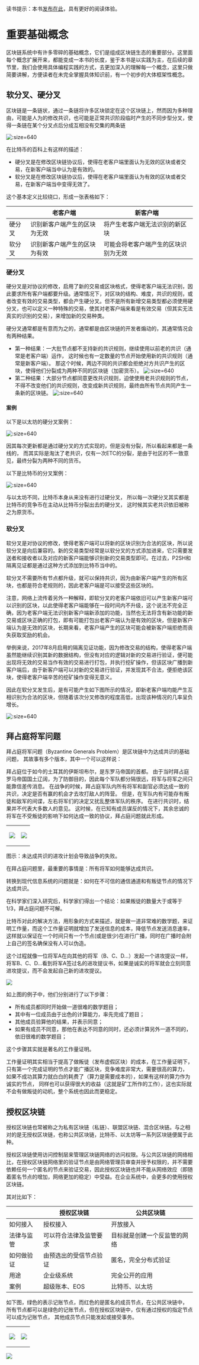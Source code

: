 读书提示：本书[发布在此](https://book.uchaindb.com/)，具有更好的阅读体验。

# 重要基础概念

区块链系统中有许多零碎的基础概念，它们是组成区块链生态的重要部分。这里面每个概念扩展开来，都能变成一本书的长度，鉴于本书是以实践为主，在后续的章节里，我们会使用具体编程实践的方式，去更加深入的理解每一个概念，这里只做简要讲解，方便读者在未完全掌握具体知识前，有一个初步的大体框架性概念。

## 软分叉、硬分叉

区块链是一条链状，通过一条链将许多区块锁定在这个区块链上，然而因为多种理由，可能是人为的修改共识，也可能是正常共识阶段临时产生的不同步型分叉，使得一条链在某个分叉点后分成互相没有交集的两条链

![](_images/1/branch-1.png ':size=640')

在比特币的百科上有这样的描述：

- 硬分叉是在修改区块链协议后，使得在老客户端里面认为无效的区块或者交易，在新客户端当中认为是有效的。
- 软分叉是在修改区块链协议后，使得在老客户端里面认为有效的区块或者交易，在新客户端当中变得无效了。

这个基本定义比较绕口，形成一张表格如下：

|        | 老客户端                     | 新客户端                             |
| ---    | ---                          | ---                                  |
| 硬分叉 | 识别新客户端产生的区块为无效 | 将产生老客户端无法识别的新区块       |
| 软分叉 | 识别新客户端产生的区块为有效 | 可能会将老客户端产生的区块识别为无效 |

### 硬分叉

硬分叉是对协议的修改，启用了新的交易或区块格式，使得老客户端无法识别，因此要求所有客户端都要升级。通常情况下，对区块的结构、难度，共识的规则，或者改变有效的交易类型，都会产生硬分叉。但不是所有新增交易类型都必须使用硬分叉，也可以定义一种特殊的交易，使其对老客户端来看是有效交易（但其实无法真实的识别的交易），来增加新的交易种类。

硬分叉通常都是有意而为之的，通常都是由区块链的开发者煽动的，其通常情况会有两种结果。

- 第一种结果：一大批节点都不支持新的共识规则，继续使用以前老的共识（通常是老客户端）运作，
  这时候也有一定数量的节点开始使用新的共识规则（通常是新客户端）。
  那这个时候，两边不同的共识都会拒绝对方共识产生的区块，使得他们分裂成为两种不同的区块链（加密货币）。
  ![](_images/1/branch-hard-1.png ':size=640')
- 第二种结果：大部分节点都同意更改共识规则，迫使使用老共识规则的节点，
  不得不改变他们的共识规则，改变成新共识规则，最终由所有节点共同产生一条新的区块链。
  ![](_images/1/branch-hard-2.png ':size=640')

#### 案例

以下是以太坊的硬分叉案例：

![](_images/1/branch-hard-3.gif ':size=640')

因其每次更新都是通过硬分叉的方式实现的，但是没有分裂，所以看起来都是一条线的，
而其实际是淘汰了老共识，仅有一次ETC的分裂，是由于社区的不一致意见，最终分裂为两种不同的货币。

以下是比特币的分叉案例：

![](_images/1/branch-hard-4.png ':size=640')

与以太坊不同，比特币本身从来没有进行过硬分叉，
所以每一次硬分叉其实都是比特币的竞争币在主动从比特币分裂出去的硬分叉，
这时候其实老共识依旧被称之为原货币。

### 软分叉

软分叉是对协议的修改，使得老客户端可以将新的区块识别为合法的区块，所以说软分叉是向后兼容的。新的交易类型经常是以软分叉的方式添加进来，它只需要发送者和接收者以及对应的新客户端能够识别新的交易类型即可。在过去，P2SH和隔离见证都是通过这种方式添加到比特币当中的。

软分叉不需要所有节点都升级，就可以保持共识，因为由新客户端产生的所有区块，也都是符合老规则的，因此老客户端是可以接受这些区块的。

注意，网络上流传着另外一种解释，即软分叉的老客户端依旧可以产生新客户端可以识别的区块，以此使得老客户端能够在一段时间内不升级，这个说法不完全正确，因为老客户端无法识别新客户端新添加的功能，当然也无法将含有新功能的新交易或区块正确的打包，即有可能打包出老客户端认为是有效的区块，但是新客户端认为是无效的区块，长期来看，老客户端产生的区块可能会被新客户端拒绝而丧失获取奖励的机会。

举例来说，2017年8月启用的隔离见证功能，因为修改交易的结构，使得老客户端虽然能继续识别其新的数据结构，但没有对应的逻辑对新的交易进行验证，便可能出现将无效的交易当作有效的交易进行打包，并执行挖矿操作，但该区块广播到新客户端后，由于新客户端可以对新的交易进行验证，并发现其不合法，便拒绝该区块，使得老客户端辛苦的挖矿操作变得无意义。

因此在软分叉发生后，是有可能产生如下图所示的情况，即新老客户端均能产生互相识别为合法的区块，但随着该次分叉修改的程度高低，出现该种情况的几率呈负增长。

![](_images/1/branch-soft-1.png ':size=640')

## 拜占庭将军问题

拜占庭将军问题（Byzantine Generals Problem）是区块链中为达成共识的基础问题，
其故事有多个版本，其中一个可以这样说：

拜占庭位于如今的土耳其的伊斯坦布尔，是东罗马帝国的首都。
由于当时拜占庭罗马帝国国土辽阔，为了防御目的，因此每个军队都分隔很远，将军与将军之间只能靠信差传消息。
在战争的时候，拜占庭军队内所有将军和副官必须达成一致的共识，决定是否有赢的机会才去攻打敌人的阵营。
但是，在军队内有可能存有叛徒和敌军的间谍，左右将军们的决定又扰乱整体军队的秩序。
在进行共识时，结果并不代表大多数人的意见。
这时候，在已知有成员谋反的情况下，其余忠诚的将军在不受叛徒的影响下如何达成一致的协议，拜占庭问题就此形成。

<table>
<tr>
<td>

![](_images/1/byzantine-1.png)
</td>
<td>

![](_images/1/byzantine-2.png)
</td>
</tr>
</table>

图示：未达成共识的进攻计划会导致战争的失败。

在拜占庭问题里，最重要的事情是：所有将军如何能够达成共识。

转换到现代信息系统的问题就是：如何在不可信的通信通道和有叛徒节点的情况下达成共识。

在科学家们深入研究后，科学家们得出一个结论：如果叛徒的数量大于或等于1/3，拜占庭问题不可解。

比特币对此的解决方法，用形象的方式来描述，就是做一道非常难的数学题，来证明工作量，而这个工作量证明就增加了发送信息的成本，降低节点发送消息速率，这样就以保证在一个时间只有一个节点(或是很少)在进行广播，同时在广播时会附上自己的签名确保没有人可以伪造。

这个过程就像一位将军A在向其他的将军（B、C、D…）发起一个进攻提议一样，将军B、C、D…看到将军A签过名的进攻提议书，如果是诚实的将军就会立刻同意进攻提议，而不会发起自己新的进攻提议。

![](_images/1/byzantine-3.gif)

如上图的例子中，他们分别进行了以下步骤：

* 所有成员都同时开始做一道很难的数学题目；
* 其中有一位成员由于出色的计算能力，率先完成了题目；
* 其他成员验算他的结果，并表示同意；
* 如果有成员不同意，那他在表达不同意的同时，还必须计算另外一道不同的，依旧很难的数学题目；

这个步骤其实就是著名的工作量证明。

工作量证明其实相当于提高了做叛徒（发布虚假区块）的成本，在工作量证明下，
只有第一个完成证明的节点才能广播区块，竞争难度非常大，需要很高的算力，
如果不成功其算力就白白的耗费了（算力是需要成本的），如果有这样的算力作为诚实的节点，
同样也可以获得很大的收益（这就是矿工所作的工作），这也实际就不会有做叛徒的动机，整个系统也因此而更稳定。

## 授权区块链

授权区块链也常被称之为私有区块链（私链）、联盟区块链、混合区块链。与之相对的是无授权区块链，也称公共区块链，比特币、以太坊等一系列区块链便属于此种。

授权区块链使用访问控制层来管理区块链网络的访问权限。与公共区块链的网络相比，在授权区块链网络里的验证节点是由网络管理员审查并授予权限的，并不需要依赖任何一个匿名的节点来验证交易，因此授权区块链也并不能从网络效应（即随着匿名节点的增加，网络更加的稳定）中受益。在企业系统中，会更多的使用授权区块链。

其对比如下：

|            | 授权区块链             | 公共区块链                   |
| ---        | ---                    | ---                          |
| 如何接入   | 授权接入               | 开放接入                     |
| 法律与监管 | 可以符合法律及监管要求 | 目标就是创建一个反监管的网络 |
| 如何做验证 | 由预选出的受信节点验证 | 匿名，完全分布式验证         |
| 用途       | 企业级系统             | 完全公开的应用               |
| 案例       | 超级账本、EOS          | 比特币、以太坊               |

如下图，绿色的表示记账节点，而红色的是匿名的成员节点，在公共区块链中，
所有节点都可以是绿色的记账节点，但在授权区块链中，仅有通过授权的指定节点可以成为记账节点，
其他成员节点只能发起或接受事务。

<table>
<tr>
<td>

![](_images/1/permissioned-1.png)
</td>
<td>

![](_images/1/permissioned-2.png)
</td>
</tr>
</table>

![](_images/1/permissioned-3.png)

